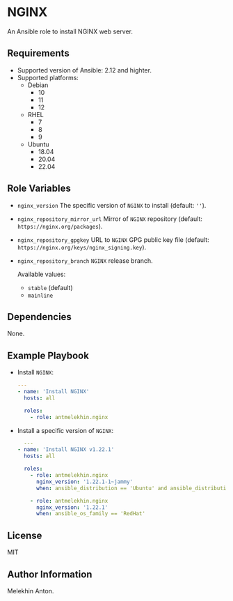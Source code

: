 NGINX
=====

An Ansible role to install NGINX web server.

Requirements
------------

- Supported version of Ansible: 2.12 and highter.
- Supported platforms:
  - Debian
    - 10
    - 11
    - 12
  - RHEL
    - 7
    - 8
    - 9
  - Ubuntu
    - 18.04
    - 20.04
    - 22.04

Role Variables
--------------

- `nginx_version` The specific version of `NGINX` to install (default: `''`).
- `nginx_repository_mirror_url` Mirror of `NGINX` repository (default: `https://nginx.org/packages`).
- `nginx_repository_gpgkey` URL to `NGINX` GPG public key file (default: `https://nginx.org/keys/nginx_signing.key`).
- `nginx_repository_branch` `NGINX` release branch.

  Available values:
  - `stable` (default)
  - `mainline`

Dependencies
------------

None.

Example Playbook
----------------

- Install `NGINX`:

  ```yaml
  ---
  - name: 'Install NGINX'
    hosts: all

    roles:
      - role: antmelekhin.nginx
  ```

- Install a specific version of `NGINX`:

  ```yaml
    ---
  - name: 'Install NGINX v1.22.1'
    hosts: all

    roles:
      - role: antmelekhin.nginx
        nginx_version: '1.22.1-1~jammy'
        when: ansible_distribution == 'Ubuntu' and ansible_distribution_version is version('22.04', '=')

      - role: antmelekhin.nginx
        nginx_version: '1.22.1'
        when: ansible_os_family == 'RedHat'
  ```

License
-------

MIT

Author Information
------------------

Melekhin Anton.
